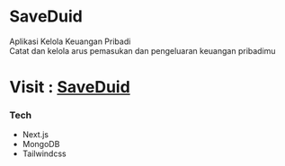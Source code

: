 # SaveDuid
Aplikasi Kelola Keuangan Pribadi\
Catat dan kelola arus pemasukan dan pengeluaran  keuangan pribadimu
# Visit : [SaveDuid](https://saveduid.vercel.app)

### Tech
- Next.js
- MongoDB
- Tailwindcss
